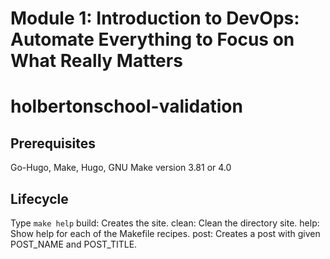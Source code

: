 # Module 1: Introduction to DevOps: Automate Everything to Focus on What Really Matters
# holbertonschool-validation
## Prerequisites
Go-Hugo, Make, Hugo, GNU Make version 3.81 or 4.0
## Lifecycle
Type `make help`
build: Creates the site.
clean: Clean the directory site.
help: Show help for each of the Makefile recipes.
post: Creates a post with given POST_NAME and POST_TITLE.
